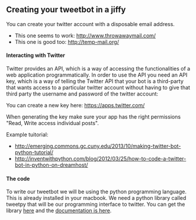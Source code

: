## Creating your tweetbot in a jiffy

You can create your twitter account with a disposable email address.
  * This one seems to work: http://www.throwawaymail.com/
  * This one is good too: http://temp-mail.org/

#### Interacting with Twitter

Twitter provides an API, which is a way of accessing the functionalities of a web application programmatically. In order to use the API you need an API key, which is a way of telling the Twitter API that your bot is a third-party that wants access to a particular twitter account without having to give that third party the username and password of the twitter account:

You can create a new key here:
https://apps.twitter.com/

When generating the key make sure your app has the right permissions "Read, Write access individual posts".

Example tuitorial:
  * http://emerging.commons.gc.cuny.edu/2013/10/making-twitter-bot-python-tutorial/
  * http://inventwithpython.com/blog/2012/03/25/how-to-code-a-twitter-bot-in-python-on-dreamhost/

#### The code
To write our tweetbot we will be using the python programming language. This is already installed in your macbook. We need a python library called tweetpy that will be our programming interface to twitter. You can get the library [here](https://github.com/tweepy/tweepy) and the [documentation is here](http://tweepy.readthedocs.org/en/v3.2.0/).

